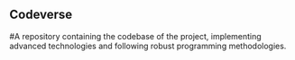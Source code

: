 ## Codeverse
#A repository containing the codebase of the project, implementing advanced technologies and following robust programming methodologies.
 
  
   
